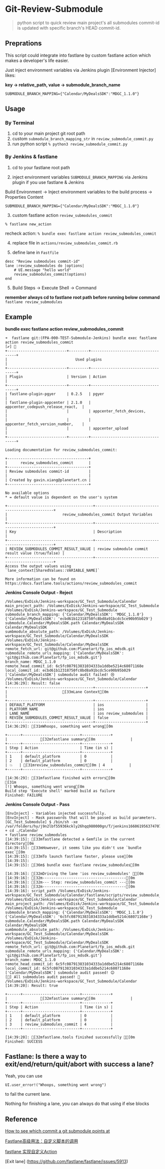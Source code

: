 # Git-Review-Submodule
> python script to quick review main project's all submodules commit-id is updated with specific branch's HEAD commit-id.

## Preprations
This script could integrate into fastlane by custom fastlane action which makes a developer's life easier.

Just inject environment variables via Jenkins plugin [Environment Injector] likes:

**key -> relative_path, value -> submodule_branch_name**

`SUBMODULE_BRANCH_MAPPING={"Calendar/MyDealsSDK":"MDGC_1.1.0"}`

## Usage

### By Terminal
1. cd to your main project git root path
2. custom `submodule_branch_mapping_str` in `review_submodule_commit.py`
2. run python script
`% python3 review_submodule_commit.py`

### By Jenkins & fastlane
1. cd to your fastlane root path

2. inject environment variables `SUBMODULE_BRANCH_MAPPING` via Jenkins plugin if you use fastlane & Jenkins

Build Environment -> Inject environment variables to the build process -> Properties Content

`SUBMODULE_BRANCH_MAPPING={"Calendar/MyDealsSDK":"MDGC_1.1.0"}`

3. custom fastlane action `review_submodules_commit`

`% fastlane new_action`

recheck action: `% bundle exec fastlane action review_submodules_commit`

4. replace file in `actions/review_submodules_commit.rb`

5. define lane in `Fastfile`

```
desc "Review submodules commit-id"
lane :review_submodules do |options|
    # UI.message "hello world"
    review_submodules_commit(options)    
end
```
5. Build Steps -> Execute Shell -> Command

**remember always cd to fastlane root path before running below command**
`fastlane review_submodules`

## Example

**bundle exec fastlane action review_submodules_commit**
```
➜  fastlane git:(FPA-000-TEST-Submodule-Jenkins) bundle exec fastlane action review_submodules_commit
[✔] 🚀 
+---------------------------+---------+------------------------------------+
|                               Used plugins                               |
+---------------------------+---------+------------------------------------+
| Plugin                    | Version | Action                             |
+---------------------------+---------+------------------------------------+
| fastlane-plugin-pgyer     | 0.2.5   | pgyer                              |
| fastlane-plugin-appcenter | 2.1.0   | appcenter_codepush_release_react,  |
|                           |         | appcenter_fetch_devices,           |
|                           |         | appcenter_fetch_version_number,    |
|                           |         | appcenter_upload                   |
+---------------------------+---------+------------------------------------+

Loading documentation for review_submodules_commit:

+-------------------------------------+
|      review_submodules_commit       |
+-------------------------------------+
| Review submodules commit-id         |
|                                     |
| Created by gavin.xiang@planetart.cn |
+-------------------------------------+

No available options
* = default value is dependent on the user's system

+---------------------------------------+---------------------------------------------------+
|                         review_submodules_commit Output Variables                         |
+---------------------------------------+---------------------------------------------------+
| Key                                   | Description                                       |
+---------------------------------------+---------------------------------------------------+
| REVIEW_SUBMODULES_COMMIT_RESULT_VALUE | review submodule commit result value (true/false) |
+---------------------------------------+---------------------------------------------------+
Access the output values using `lane_context[SharedValues::VARIABLE_NAME]`

More information can be found on https://docs.fastlane.tools/actions/review_submodules_commit
```

**Jenkins Console Output - Reject**
```
/Volumes/ExDisk/Jenkins-workspace/GC_Test_Submodule/Calendar
main_project_path: /Volumes/ExDisk/Jenkins-workspace/GC_Test_Submodule
/Volumes/ExDisk/Jenkins-workspace/GC_Test_Submodule
submodule_branch_mapping: {'Calendar/MyDealsSDK': 'MDGC_1.1.0'}
{'Calendar/MyDealsSDK': 'ecbd61b12318750fc8bd8a91bcdc5ce90b95b029'}
submodule.Calendar/MyDealsSDK.path Calendar/MyDealsSDK
Calendar/MyDealsSDK
sumbmodule_absolute_path: /Volumes/ExDisk/Jenkins-workspace/GC_Test_Submodule/Calendar/MyDealsSDK
/Volumes/ExDisk/Jenkins-workspace/GC_Test_Submodule/Calendar/MyDealsSDK
remote_fetch_url: git@github.com:Planetart/fp_ios_mdsdk.git
submodule_remote_urls_mapping: {'Calendar/MyDealsSDK': 'git@github.com:Planetart/fp_ios_mdsdk.git'}
branch_name: MDGC_1.1.0
remote_head_commit_id: 6c5fc087913831034333a1ddbe5214c68071168e
local_commit_id: ecbd61b12318750fc8bd8a91bcdc5ce90b95b029
['Calendar/MyDealsSDK'] submodule audit failed! 😢
/Volumes/ExDisk/Jenkins-workspace/GC_Test_Submodule/Calendar
[14:36:29]: Result: false
+---------------------------------------+-----------------------+
|                         [33mLane Context[0m                          |
+---------------------------------------+-----------------------+
| DEFAULT_PLATFORM                      | ios                   |
| PLATFORM_NAME                         | ios                   |
| LANE_NAME                             | ios review_submodules |
| REVIEW_SUBMODULES_COMMIT_RESULT_VALUE | false                 |
+---------------------------------------+-----------------------+
[14:36:29]: [31mWhoops, something went wrong[0m

+------+--------------------------+-------------+
|               [32mfastlane summary[0m                |
+------+--------------------------+-------------+
| Step | Action                   | Time (in s) |
+------+--------------------------+-------------+
| 1    | default_platform         | 0           |
| 2    | default_platform         | 0           |
| 💥   | [31mreview_submodules_commit[0m | 4           |
+------+--------------------------+-------------+

[14:36:29]: [31mfastlane finished with errors[0m
[31m
[!] Whoops, something went wrong[0m
Build step 'Execute shell' marked build as failure
Finished: FAILURE
```

**Jenkins Console Output - Pass**
```
[EnvInject] - Variables injected successfully.
[EnvInject] - Mask passwords that will be passed as build parameters.
[GC_Test_Submodule] $ /bin/sh -xe /var/folders/hy/j9n2lbf55936kckly26hqq980000gn/T/jenkins16606195637470725683.sh
+ cd ./Calendar
+ fastlane review_submodules
[14:39:15]: [33mfastlane detected a Gemfile in the current directory[0m
[14:39:15]: [33mHowever, it seems like you didn't use `bundle exec`[0m
[14:39:15]: [33mTo launch fastlane faster, please use[0m
[14:39:15]: 
[14:39:15]: [36m$ bundle exec fastlane review_submodules[0m

[14:39:16]: [32mDriving the lane 'ios review_submodules' 🚀[0m
[14:39:16]: [32m--------------------------------------[0m
[14:39:16]: [32m--- Step: review_submodules_commit ---[0m
[14:39:16]: [32m--------------------------------------[0m
[14:39:16]: script_path /Volumes/ExDisk/Jenkins-workspace/GC_Test_Submodule/Calendar/fastlane/scripts/review_submodule_commit.py
/Volumes/ExDisk/Jenkins-workspace/GC_Test_Submodule/Calendar
main_project_path: /Volumes/ExDisk/Jenkins-workspace/GC_Test_Submodule
/Volumes/ExDisk/Jenkins-workspace/GC_Test_Submodule
submodule_branch_mapping: {'Calendar/MyDealsSDK': 'MDGC_1.1.0'}
{'Calendar/MyDealsSDK': '6c5fc087913831034333a1ddbe5214c68071168e'}
submodule.Calendar/MyDealsSDK.path Calendar/MyDealsSDK
Calendar/MyDealsSDK
sumbmodule_absolute_path: /Volumes/ExDisk/Jenkins-workspace/GC_Test_Submodule/Calendar/MyDealsSDK
/Volumes/ExDisk/Jenkins-workspace/GC_Test_Submodule/Calendar/MyDealsSDK
remote_fetch_url: git@github.com:Planetart/fp_ios_mdsdk.git
submodule_remote_urls_mapping: {'Calendar/MyDealsSDK': 'git@github.com:Planetart/fp_ios_mdsdk.git'}
branch_name: MDGC_1.1.0
remote_head_commit_id: 6c5fc087913831034333a1ddbe5214c68071168e
local_commit_id: 6c5fc087913831034333a1ddbe5214c68071168e
['Calendar/MyDealsSDK'] submodule audit passed! 😊
[🎉] All submodules audit passed! 🍺
/Volumes/ExDisk/Jenkins-workspace/GC_Test_Submodule/Calendar
[14:39:20]: Result: true

+------+--------------------------+-------------+
|               [32mfastlane summary[0m                |
+------+--------------------------+-------------+
| Step | Action                   | Time (in s) |
+------+--------------------------+-------------+
| 1    | default_platform         | 0           |
| 2    | default_platform         | 0           |
| 3    | review_submodules_commit | 4           |
+------+--------------------------+-------------+

[14:39:20]: [32mfastlane.tools finished successfully 🎉[0m
Finished: SUCCESS
```

## Fastlane: Is there a way to exit/end/return/quit/abort with success a lane?

Yeah, you can use

`UI.user_error!("Whoops, something went wrong")`

to fail the current lane.

Nothing for finishing a lane, you can always do that using if else blocks

## Reference
[How to see which commit a git submodule points at](https://stackoverflow.com/questions/20655073/how-to-see-which-commit-a-git-submodule-points-at)

[Fastlane高级用法：自定义脚本的调用](https://juejin.cn/post/7114598669348782117)

[fastlane 实现自定义Action](https://www.jianshu.com/p/44bbe1a31b52)

[Exit lane] (https://github.com/fastlane/fastlane/issues/5913)
